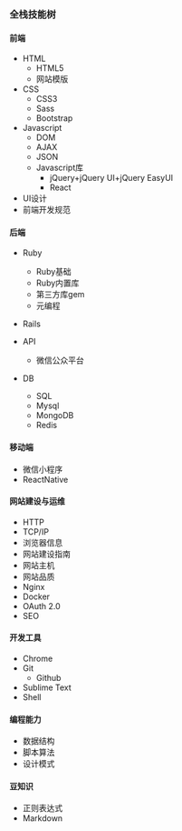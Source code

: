 ### 全栈技能树

#### 前端

- HTML
  - HTML5
  - 网站模版
- CSS
  - CSS3
  - Sass
  - Bootstrap
- Javascript
  - DOM
  - AJAX
  - JSON
  - Javascript库
    - jQuery+jQuery UI+jQuery EasyUI
    - React
- UI设计
- 前端开发规范

#### 后端

- Ruby
  - Ruby基础
  - Ruby内置库
  - 第三方库gem
  - 元编程
- Rails
- API
  - 微信公众平台

- DB
  - SQL
  - Mysql
  - MongoDB
  - Redis

#### 移动端

- 微信小程序
- ReactNative

#### 网站建设与运维

- HTTP
- TCP/IP
- 浏览器信息
- 网站建设指南
- 网站主机
- 网站品质
- Nginx
- Docker
- OAuth 2.0
- SEO

#### 开发工具

- Chrome
- Git
  - Github
- Sublime Text
- Shell

#### 编程能力

- 数据结构
- 脚本算法
- 设计模式

#### 豆知识

- 正则表达式
- Markdown
